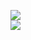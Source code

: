 [![](https://img.shields.io/badge/Made%20With-Github%20Spray-lightgrey.svg?style=for-the-badge&logo=github)](https://github.com/Annihil/github-spray#27707)  
[![](https://i.imgur.com/2DrTn0Z.gif)](https://github.com/Annihil/github-spray)